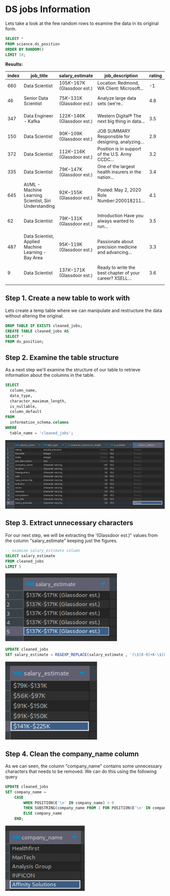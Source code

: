 # DS jobs Information

Lets take a look at the few random rows to examine the data in its original form.

````sql
SELECT *
FROM science.ds_position
ORDER BY RANDOM()
LIMIT 10;
````

**Results:**

|index|job_title|salary_estimate|job_description|rating|company_name|location|headquarters|size|founded|type_ownership|industry|sector|revenue|competitors|
|-----|---------|---------------|---------------|------|------------|--------|------------|----|-------|--------------|--------|------|-------|-----------|
|660|Data Scientist|$105K-$167K (Glassdoor est.)|Location: Redmond, WA Client: Microsoft...|-1|Pactera Edge|Redmond, WA|-1|-1|-1|-1|-1|-1|-1|-1|
|46|Senior Data Scientist|$75K-$131K (Glassdoor est.)|Analyze large data sets (we're..|4.8|Klaviyo 4.8|Boston, MA|Boston, MA|201 to 500 employees|2012|Company - Private|Computer Hardware & Software|Information Technology|Unknown / Non-Applicable|-1|
|347|Data Engineer - Kafka|$122K-$146K (Glassdoor est.)|Western Digital® The next big thing in data...|3.5|Western Digital 3.5|San Jose, CA|San Jose, CA|10000+ employees|1970|Company - Public|Computer Hardware & Software|Information Technology|$10+ billion (USD)|Seagate Technology, Toshiba|
|150|Data Scientist|$90K-$109K (Glassdoor est.)|JOB SUMMARY Responsible for designing, analyzing...|2.9|SPECTRUM 2.9|Maryland Heights, MO|Stamford, CT|10000+ employees|2016|Subsidiary or Business Segment|Cable, Internet & Telephone Providers|Telecommunications|$10+ billion (USD)|-1|
|372|Data Scientist|$112K-$116K (Glassdoor est.)|Position is in support of the U.S. Army CCDC...|3.2|Perspecta 3.2|Adelphi, MD|Chantilly, VA|10000+ employees|2018|Company - Public|Aerospace & Defense|Aerospace & Defense|Unknown / Non-Applicable|-1|
|335|Data Scientist|$79K-$147K (Glassdoor est.)|One of the largest health insurers in the nation...|3.4|Solving IT International Inc 3.4|Chicago, IL|Chicago, IL|501 to 1000 employees|-1|Company - Private|-1|-1|Unknown / Non-Applicable|-1|
|645|AI/ML - Machine Learning Scientist, Siri Understanding|$92K-$155K (Glassdoor est.)|Posted: May 2, 2020 Role Number:200018211...|4.1|Apple 4.1|Santa Clara, CA|Cupertino, CA|10000+ employees|1976|Company - Public|Computer Hardware & Software|Information Technology|$10+ billion (USD)|Google, Microsoft, Samsung Electronics|
|62|Data Scientist|$79K-$131K (Glassdoor est.)|Introduction Have you always wanted to run...|3.5|iRobot 3.5|Bedford, MA|Bedford, MA|1001 to 5000 employees|1990|Company - Public|Consumer Electronics & Appliances Stores|Retail|$1 to $2 billion (USD)|-1|
|487|Data Scientist, Applied Machine Learning - Bay Area|$95K-$119K (Glassdoor est.)|Passionate about precision medicine and advancing...|3.3|Tempus Labs 3.3|Redwood City, CA|Chicago, IL|501 to 1000 employees|2015|Company - Private|Biotech & Pharmaceuticals|Biotech & Pharmaceuticals|Unknown / Non-Applicable|-1|
|9|Data Scientist|$137K-$171K (Glassdoor est.)|Ready to write the best chapter of your career? XSELL...|3.6|XSELL Technologies 3.6|Chicago, IL|Chicago, IL|51 to 200 employees|2014|Company - Private|Enterprise Software & Network Solutions|Information Technology|Unknown / Non-Applicable|-1|

## Step 1. Create a new table to work with
Lets create a temp table where we can manipulate and restructure the data without altering the original.

````sql
DROP TABLE IF EXISTS cleaned_jobs;
CREATE TABLE cleaned_jobs AS 
SELECT *
FROM ds_position;
````
## Step 2. Examine the table structure
As a next step we'll examine the structure of our table to retrieve information about the columns in the table.

````sql
SELECT 
  column_name, 
  data_type, 
  character_maximum_length, 
  is_nullable, 
  column_default 
FROM 
  information_schema.columns 
WHERE 
  table_name = 'cleaned_jobs';
````
![table_structure](/SQL/images/table_structure.png)

## Step 3. Extract unnecessary characters
For our next step, we will be extracting the ‘(Glassdoor est.)” values from the column "salary_estimate" keeping just the figures.

````sql
-- examine salary_estimate column
SELECT salary_estimate
FROM cleaned_jobs
LIMIT 5
````
![salary_column](/SQL/images/salary_column.png)

````sql
UPDATE cleaned_jobs 
SET salary_estimate = REGEXP_REPLACE(salary_estimate , '(\$[0-9]+K-\$[0-9]+K).*', '\1')
````
![salary_cleaned](/SQL/images/salary_cleaned.png)

## Step 4. Clean the company_name column
As  we can  seen,  the column "company_name" contains some unnecessary characters that needs to be removed. We can do this using the following query
````sql
UPDATE cleaned_jobs
SET company_name = 
    CASE 
        WHEN POSITION(E'\n' IN company_name) > 0 
        THEN SUBSTRING(company_name FROM 1 FOR POSITION(E'\n' IN company_name) - 1) 
        ELSE company_name 
    END;
````
![new_colunm_name](/SQL/images/new_column_name.png)
